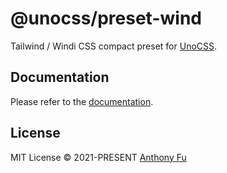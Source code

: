 # @unocss/preset-wind

Tailwind / Windi CSS compact preset for [UnoCSS](https://github.com/unocss/unocss).

## Documentation

Please refer to the [documentation](https://unocss.dev/presets/wind3).

## License

MIT License &copy; 2021-PRESENT [Anthony Fu](https://github.com/antfu)
